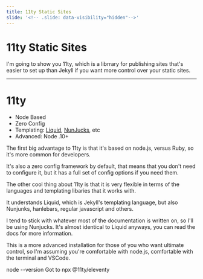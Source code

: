 ```yaml
---
title: 11ty Static Sites
slide: '<!-- .slide: data-visibility="hidden"-->'
---
```


<!-- .slide: data-state="layout-title" class="bg-dark"-->

# 11ty Static Sites

> >

I'm going to show you 11ty, which is a librrary for publishing sites that's easier to set up than Jekyll if you want more control over your static sites.

---

# 11ty

- Node Based
- Zero Config
- Templating: [Liquid](https://shopify.github.io/liquid/), [NunJucks](https://mozilla.github.io/nunjucks/), etc
- Advanced: Node .10+

> >

The first big advantage to 11ty is that it's based on node.js, versus Ruby, so it's more common for developers.

It's also a zero config framework by default, that means that you don't need to configure it, but it has a full set of config options if you need them.

The other cool thing about 11ty is that it is very flexible in terms of the languages and templating libaries that it works with.

It understands Liquid, which is Jekyll's templating language, but also Nunjunks, hanlebars, regular javascript and others.

I tend to stick with whatever most of the documentation is written on, so I'll be using Nunjucks. It's almost identical to Liquid anyways, you can read the docs for more information.

This is a more advanced installation for those of you who want ultimate control, so I'm assuming you're comfortable with node.js, comfortable with the terminal and VSCode.

node --version
Got to
npx @11ty/eleventy
